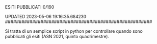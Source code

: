 ESITI PUBBLICATI 0/190 

UPDATED 2023-05-06 19:16:35.684230
######################################################

Si tratta di un semplice script in python per controllare quando sono pubblicati gli esiti (ASN 2021, quinto quadrimestre).

